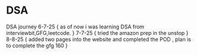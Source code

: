 # DSA
DSA journey
6-7-25 
{
    as of now i was learning DSA from interviewbit,GFG,leetcode.
}
7-7-25
{
    tried the amazon prep in the unstop
}
8-8-25
{
    added two pages into the website and completed the POD ,
    plan is to complete the gfg 160 
}